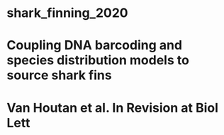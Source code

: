 # shark_finning_2020
# Coupling DNA barcoding and species distribution models to source shark fins
# Van Houtan et al. In Revision at Biol Lett
